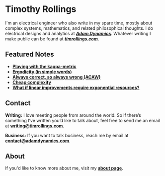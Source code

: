 # Timothy Rollings
I'm an electrical engineer who also write in my spare time, mostly about complex systems, mathematics, and related philosophical thoughts. I do electrical designs and analytics at _**[Adam Dynamics](https://adamdynamics.com)**_. Whatever writing I make public can be found at _**[timrollings.com](https://timrollings.com/)**_.

## Featured Notes
- **[Playing with the kappa-metric](https://timrollings.com/notes/playing-with-the-kappa-metric/)**
- **[Ergodicity (in simple words)](https://timrollings.com/notes/ergodicity-in-simple-words/)**
- **[Always correct, so always wrong (ACAW)](https://timrollings.com/notes/always-correct-so-always-wrong-acaw/)**
- **[Cheap complexity](https://timrollings.com/notes/cheap-complexity/)**
- **[What if linear improvements require exponential resources?](https://timrollings.com/notes/what-if-linear-improvements-require-exponential-resources/)**

## Contact
**Writing:** I love meeting people from around the world. So if there’s something I’ve written you’d like to talk about, feel free to send me an email at **[writing@timrollings.com](mailto:writing@timrollings.com)**.

**Business:** If you want to talk business, reach me by email at **[contact@adamdynamics.com](mailto:info@adamdynamics.com)**.

## About
If you'd like to know more about me, visit my **[about page](https://timrollings.com/about/)**.
